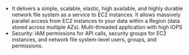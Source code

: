 - It delivers a simple, scalable, elastic, high available, and highly durable network file system as a service to EC2 instances. It allows massively parallel access from EC2 instances to your data within a Region (data stored across multiple AZs). Multi-threaded application with high IOPS
- Security: IAM permissions for API calls, security groups for EC2 instances, and network file system-level users, groups, and permissions.
